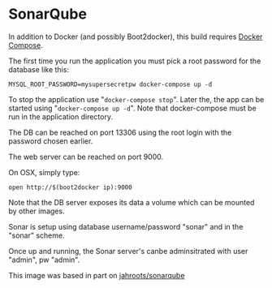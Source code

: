 # SonarQube

In addition to Docker (and possibly Boot2docker), this build requires [Docker Compose](http://docs.docker.com/compose/).

The first time you run the application you must pick a root password for the database like this:

    MYSQL_ROOT_PASSWORD=mysupersecretpw docker-compose up -d

To stop the application use "```docker-compose stop```". Later the, the app can be started using "```docker-compose up -d```". 
Note that docker-compose must be run in the application directory.

The DB can be reached on port 13306 using the root login with the password chosen earlier.

The web server can be reached on port 9000.

On OSX, simply type:

    open http://$(boot2docker ip):9000

Note that the DB server exposes its data a volume which can be mounted by other images.

Sonar is setup using database username/password "sonar" and in the "sonar" scheme.

Once up and running, the Sonar server's canbe adminsitrated with user "admin", pw "admin".

This image was based in part on [jahroots/sonarqube](https://registry.hub.docker.com/u/jahroots/sonarqube/)
